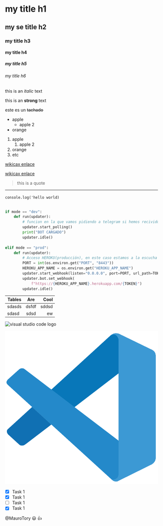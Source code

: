<!-- HEADINGS-->

# my title h1

## my se title h2

### my title h3

#### my title h4

##### my title h5

###### my title h6

this is an _italic_ text

this is an **strong** text

este es un ~~tachado~~

- apple
  - apple 2
- orange

1. apple
   1. apple 2
2. orange
3. etc

[wikicax enlace](https://www.wikicax.com)

[wikicax enlace](https://www.wikicax.com "Custom Title")

> this is a quote

---

`console.log('hello world)`

```python

if mode == "dev":
    def run(updater):
        # funcion en la que vamos pidiendo a telegram si hemos recivido un mensaje
        updater.start_polling()
        print("BOT CARGADO")
        updater.idle()

elif mode == "prod":
    def run(updater):
        # Acceso HEROKU(producción), en este caso estamos a la escucha de mensajes
        PORT = int(os.environ.get("PORT", "8443"))
        HEROKU_APP_NAME = os.environ.get("HEROKU_APP_NAME")
        updater.start_webhook(listen="0.0.0.0", port=PORT, url_path=TOKEN)
        updater.bot.set_webhook(
            f"https://{HEROKU_APP_NAME}.herokuapp.com/{TOKEN}")
        updater.idle()

```

| Tables |  Are  |  Cool |
| ------ | :---: | ----: |
| sdasds | dsfdf | sddsd |
| sdasd  | sdsd  |    ew |

![visual studio code logo](https://mobilemancerblog.blob.core.windows.net/blog/2020/08/vs-code-logo-transp.png)

![visual studio code logo](vs-code.png "vs code logo")

<!--GITHUB MARKDOWN-->


- [x] Task 1
- [x] Task 1
- [ ] Task 1
- [x] Task 1

@MauroTory :smiley: :+1:
